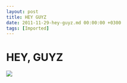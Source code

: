 ```yaml
---
layout: post
title: HEY GUYZ
date: 2011-11-29-hey-guyz.md 00:00:00 +0300
tags: [Imported]
---
```

# HEY, GUYZ

![](http://media.tumblr.com/tumblr_lvfebbFewS1qfp23s.jpg)